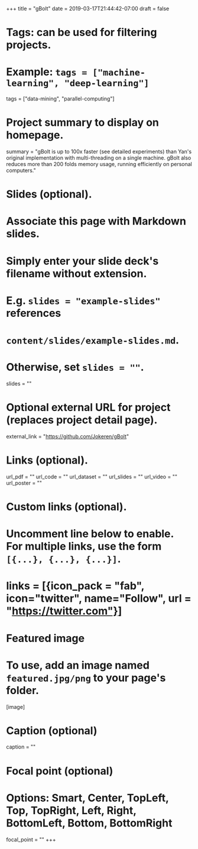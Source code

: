 +++
title = "gBolt"
date = 2019-03-17T21:44:42-07:00
draft = false

# Tags: can be used for filtering projects.
# Example: `tags = ["machine-learning", "deep-learning"]`
tags = ["data-mining", "parallel-computing"]

# Project summary to display on homepage.
summary = "gBolt is up to 100x faster (see detailed experiments) than Yan's original implementation with multi-threading on a single machine. gBolt also reduces more than 200 folds memory usage, running efficiently on personal computers."

# Slides (optional).
#   Associate this page with Markdown slides.
#   Simply enter your slide deck's filename without extension.
#   E.g. `slides = "example-slides"` references 
#   `content/slides/example-slides.md`.
#   Otherwise, set `slides = ""`.
slides = ""

# Optional external URL for project (replaces project detail page).
external_link = "https://github.com/Jokeren/gBolt"

# Links (optional).
url_pdf = ""
url_code = ""
url_dataset = ""
url_slides = ""
url_video = ""
url_poster = ""

# Custom links (optional).
#   Uncomment line below to enable. For multiple links, use the form `[{...}, {...}, {...}]`.
# links = [{icon_pack = "fab", icon="twitter", name="Follow", url = "https://twitter.com"}]

# Featured image
# To use, add an image named `featured.jpg/png` to your page's folder. 
[image]
  # Caption (optional)
  caption = ""

  # Focal point (optional)
  # Options: Smart, Center, TopLeft, Top, TopRight, Left, Right, BottomLeft, Bottom, BottomRight
  focal_point = ""
+++
